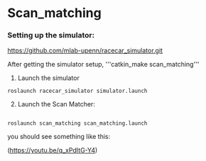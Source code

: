 # Scan_matching

### Setting up the simulator:

https://github.com/mlab-upenn/racecar_simulator.git



After getting the simulator setup, '''catkin_make scan_matching'''



1. Launch the simulator

```
roslaunch racecar_simulator simulator.launch
```

2. Launch the Scan Matcher:
```

roslaunch scan_matching scan_matching.launch
```

you should see something like this:


(https://youtu.be/q_xPdItG-Y4)